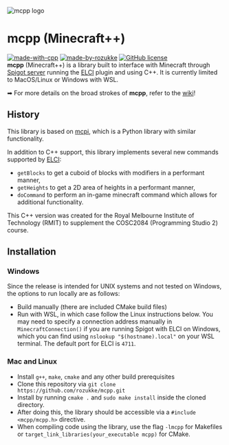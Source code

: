 ![mcpp logo](/resources/mcpplogosmall.png)


# mcpp (Minecraft++)
[![made-with-cpp](https://img.shields.io/badge/Made%20with-C++_17-1f425f.svg)](https://cplusplus.com/) [![made-by-rozukke](https://img.shields.io/badge/Creator-rozukke-f497af.svg)](https://github.com/rozukke) 
[![GitHub license](https://img.shields.io/github/license/rozukke/mcpp.svg)](https://github.com/rozukke/mcpp/blob/main/LICENSE)\
**mcpp** (Minecraft++) is a library built to interface with Minecraft through [Spigot server](https://www.spigotmc.org/) 
running the [ELCI](https://github.com/rozukke/ELCI) plugin and using C++. It is currently limited to MacOS/Linux or Windows with WSL.

➡ For more details on the broad strokes of **mcpp**, refer to the [wiki](https://github.com/rozukke/mcpp/wiki/Index)!

## History
This library is based on [mcpi](https://github.com/martinohanlon/mcpi), which is a Python library with similar functionality. 

In addition to C++ support, this library implements several new commands supported by [ELCI](https://github.com/rozukke/ELCI):
- `getBlocks` to get a cuboid of blocks with modifiers in a performant manner,
- `getHeights` to get a 2D area of heights in a performant manner,
- `doCommand` to perform an in-game minecraft command which allows for additional functionality.

This C++ version was created for the Royal Melbourne Institute of Technology (RMIT) to supplement the COSC2084 
(Programming Studio 2) course.

## Installation
### Windows
Since the release is intended for UNIX systems and not tested on Windows, the options to run locally are as follows:
- Build manually (there are included CMake build files)
- Run with WSL, in which case follow the Linux instructions below. You may need to specify a connection address manually in `MinecraftConnection()` if you are running Spigot with ELCI on Windows, which you can find using `nslookup "$(hostname).local"` on your WSL terminal. The default port for ELCI is `4711`.

### Mac and Linux
- Install `g++`, `make`, `cmake` and any other build prerequisites
- Clone this repository via `git clone https://github.com/rozukke/mcpp.git`
- Install by running `cmake .` and `sudo make install` inside the cloned directory.
- After doing this, the library should be accessible via a `#include <mcpp/mcpp.h>` directive. 
- When compiling code using the library, use the flag `-lmcpp` for Makefiles or `target_link_libraries(your_executable mcpp)` for CMake.


